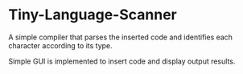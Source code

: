 # Tiny-Language-Scanner
A simple compiler that parses the inserted code and identifies each character according to its type.

Simple GUI is implemented to insert code and display output results.
